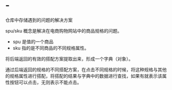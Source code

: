 # -
仓库中存储遇到的问题的解决方案

spu/sku 概念是解决在电商购物网站中的商品规格的问题。

- spu 是值的一个商品
- sku 指的是不同商品的不同规格属性。



将后端返回的有效的搭配方案提取出来，形成一个字典（对象）。



通过后端返回的规格的不同搭配方案，在点击不同规格的时候，将这种规格与其他的规格属性进行搭配，将搭配的结果与字典中的数据进行查找，如果有就表示该属性按钮可以点击，无则表示不能点击。

    
